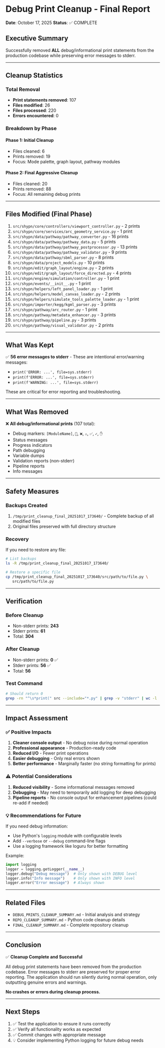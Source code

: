 # Debug Print Cleanup - Final Report
**Date**: October 17, 2025
**Status**: ✅ COMPLETE

## Executive Summary

Successfully removed **ALL** debug/informational print statements from the production codebase while preserving error messages to stderr.

---

## Cleanup Statistics

### Total Removal
- **Print statements removed**: 107
- **Files modified**: 26
- **Files processed**: 220
- **Errors encountered**: 0

### Breakdown by Phase

#### Phase 1: Initial Cleanup
- Files cleaned: 6
- Prints removed: 19
- Focus: Mode palette, graph layout, pathway modules

#### Phase 2: Final Aggressive Cleanup  
- Files cleaned: 20
- Prints removed: 88
- Focus: All remaining debug prints

---

## Files Modified (Final Phase)

1. `src/shypn/core/controllers/viewport_controller.py` - 2 prints
2. `src/shypn/core/services/arc_geometry_service.py` - 1 print
3. `src/shypn/data/pathway/pathway_converter.py` - 16 prints
4. `src/shypn/data/pathway/pathway_data.py` - 5 prints
5. `src/shypn/data/pathway/pathway_postprocessor.py` - 13 prints
6. `src/shypn/data/pathway/pathway_validator.py` - 9 prints
7. `src/shypn/data/pathway/sbml_parser.py` - 8 prints
8. `src/shypn/data/project_models.py` - 10 prints
9. `src/shypn/edit/graph_layout/engine.py` - 2 prints
10. `src/shypn/edit/graph_layout/force_directed.py` - 4 prints
11. `src/shypn/engine/simulation/controller.py` - 1 print
12. `src/shypn/events/__init__.py` - 1 print
13. `src/shypn/helpers/left_panel_loader.py` - 1 print
14. `src/shypn/helpers/model_canvas_loader.py` - 2 prints
15. `src/shypn/helpers/simulate_tools_palette_loader.py` - 1 print
16. `src/shypn/importer/kegg/kgml_parser.py` - 3 prints
17. `src/shypn/pathway/arc_router.py` - 1 print
18. `src/shypn/pathway/metadata_enhancer.py` - 3 prints
19. `src/shypn/pathway/pipeline.py` - 3 prints
20. `src/shypn/pathway/visual_validator.py` - 2 prints

---

## What Was Kept

✅ **56 error messages to stderr** - These are intentional error/warning messages:
- `print('ERROR: ...', file=sys.stderr)`
- `print(f'ERROR: ...', file=sys.stderr)`
- `print(f'WARNING: ...', file=sys.stderr)`

These are critical for error reporting and troubleshooting.

---

## What Was Removed

❌ **All debug/informational prints** (107 total):
- Debug markers: `[ModuleName]`, `🔬`, `❌`, `⚠️`, `✅`, `✓`, `✋`
- Status messages
- Progress indicators
- Path debugging
- Variable dumps
- Validation reports (non-stderr)
- Pipeline reports
- Info messages

---

## Safety Measures

### Backups Created
1. `/tmp/print_cleanup_final_20251017_173640/` - Complete backup of all modified files
2. Original files preserved with full directory structure

### Recovery
If you need to restore any file:
```bash
# List backups
ls -R /tmp/print_cleanup_final_20251017_173640/

# Restore a specific file
cp /tmp/print_cleanup_final_20251017_173640/src/path/to/file.py \
   src/path/to/file.py
```

---

## Verification

### Before Cleanup
- Non-stderr prints: **243**
- Stderr prints: **61**
- Total: **304**

### After Cleanup
- Non-stderr prints: **0** ✅
- Stderr prints: **56** ✅
- Total: **56**

### Test Command
```bash
# Should return 0
grep -rn "^\s*print(" src --include="*.py" | grep -v "stderr" | wc -l
```

---

## Impact Assessment

### ✅ Positive Impacts
1. **Cleaner console output** - No debug noise during normal operation
2. **Professional appearance** - Production-ready code
3. **Reduced I/O** - Fewer print operations
4. **Easier debugging** - Only real errors shown
5. **Better performance** - Marginally faster (no string formatting for prints)

### ⚠️ Potential Considerations
1. **Reduced visibility** - Some informational messages removed
2. **Debugging** - May need to temporarily add logging for deep debugging
3. **Pipeline reports** - No console output for enhancement pipelines (could re-add if needed)

### 💡 Recommendations for Future
If you need debug information:
- Use Python's `logging` module with configurable levels
- Add `--verbose` or `--debug` command-line flags
- Use a logging framework like loguru for better formatting

Example:
```python
import logging
logger = logging.getLogger(__name__)
logger.debug("Debug message")  # Only shown with DEBUG level
logger.info("Info message")    # Only shown with INFO level
logger.error("Error message")  # Always shown
```

---

## Related Files

- `DEBUG_PRINTS_CLEANUP_SUMMARY.md` - Initial analysis and strategy
- `REPO_CLEANUP_SUMMARY.md` - Python code cleanup details  
- `FINAL_CLEANUP_SUMMARY.md` - Complete repository cleanup

---

## Conclusion

✅ **Cleanup Complete and Successful**

All debug print statements have been removed from the production codebase. Error messages to stderr are preserved for proper error reporting. The application should run silently during normal operation, only outputting genuine errors and warnings.

**No crashes or errors during cleanup process.**

---

## Next Steps

1. ✅ Test the application to ensure it runs correctly
2. ✅ Verify all functionality works as expected
3. ✅ Commit changes with appropriate message
4. 💡 Consider implementing Python logging for future debug needs

